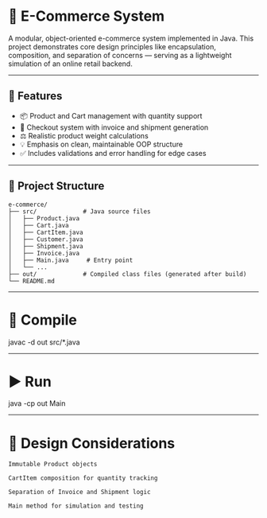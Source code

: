 # 🛒 E-Commerce System

A modular, object-oriented e-commerce system implemented in Java. This project demonstrates core design principles like encapsulation, composition, and separation of concerns — serving as a lightweight simulation of an online retail backend.

---

## 🚀 Features

- 📦 Product and Cart management with quantity support  
- 🧾 Checkout system with invoice and shipment generation  
- ⚖️ Realistic product weight calculations  
- 💡 Emphasis on clean, maintainable OOP structure  
- ✅ Includes validations and error handling for edge cases  

---

## 📁 Project Structure

```plaintext
e-commerce/
├── src/             # Java source files
│   ├── Product.java
│   ├── Cart.java
│   ├── CartItem.java
│   ├── Customer.java
│   ├── Shipment.java
│   ├── Invoice.java
│   ├── Main.java     # Entry point
│   └── ... 
├── out/             # Compiled class files (generated after build)
└── README.md
```
---

# 🔨 Compile
javac -d out src/*.java

---

# ▶️ Run
java -cp out Main

---

# 🧠 Design Considerations

    Immutable Product objects

    CartItem composition for quantity tracking

    Separation of Invoice and Shipment logic

    Main method for simulation and testing
